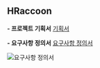 ## HRaccoon

**- 프로젝트 기획서**
[기획서](https://www.notion.so/d3a19f08e0114bf2afd24cf1de20eb2b)

**- 요구사항 정의서**
[요구사항 정의서](https://docs.google.com/spreadsheets/d/1PyX4EWiuSz4qTXAlm1Pf954udgMTVb1uU-Js72Z2eq0/edit#gid=1162915854)

![요구사항 정의서](https://github.com/beyond-sw-camp/be05-fin-4team-HRaccoon/assets/114909535/6e000578-b4ba-47a8-b434-909e82ec3fd5)
